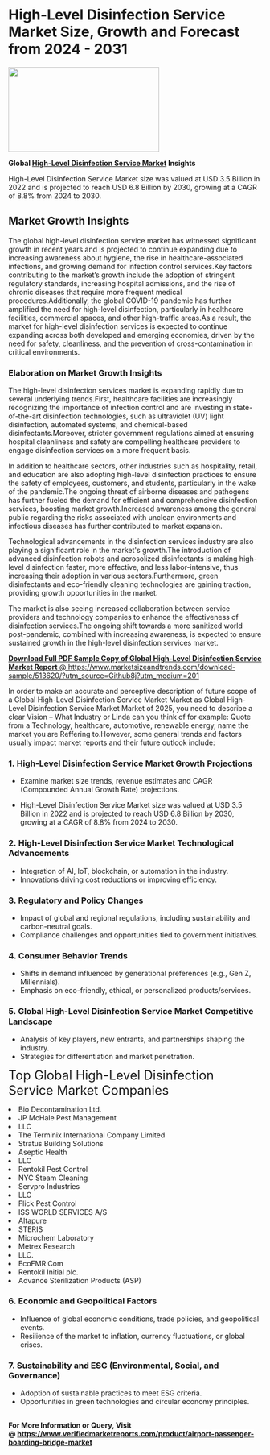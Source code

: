 <H1>High-Level Disinfection Service Market Size, Growth and Forecast from 2024 - 2031</H1><img class="aligncenter size-medium wp-image-584254" src="https://thirdeyenews.in/wp-content/uploads/2024/09/Global-Market-Research-300x168.jpeg" alt="" width="300" height="168" /><p><strong>Global&nbsp;<a href="https://www.marketsizeandtrends.com/download-sample/513620/?utm_source=Github8j?utm_medium=201">High-Level Disinfection Service Market</a> Insights</strong></p><p>High-Level Disinfection Service Market size was valued at USD 3.5 Billion in 2022 and is projected to reach USD 6.8 Billion by 2030, growing at a CAGR of 8.8% from 2024 to 2030.</p><p><h2>Market Growth Insights</h2> <p>The global high-level disinfection service market has witnessed significant growth in recent years and is projected to continue expanding due to increasing awareness about hygiene, the rise in healthcare-associated infections, and growing demand for infection control services.Key factors contributing to the market’s growth include the adoption of stringent regulatory standards, increasing hospital admissions, and the rise of chronic diseases that require more frequent medical procedures.Additionally, the global COVID-19 pandemic has further amplified the need for high-level disinfection, particularly in healthcare facilities, commercial spaces, and other high-traffic areas.As a result, the market for high-level disinfection services is expected to continue expanding across both developed and emerging economies, driven by the need for safety, cleanliness, and the prevention of cross-contamination in critical environments.</p> <p><a href="#"></a></p> <h3>Elaboration on Market Growth Insights</h3> <p>The high-level disinfection services market is expanding rapidly due to several underlying trends.First, healthcare facilities are increasingly recognizing the importance of infection control and are investing in state-of-the-art disinfection technologies, such as ultraviolet (UV) light disinfection, automated systems, and chemical-based disinfectants.Moreover, stricter government regulations aimed at ensuring hospital cleanliness and safety are compelling healthcare providers to engage disinfection services on a more frequent basis.</p> <p>In addition to healthcare sectors, other industries such as hospitality, retail, and education are also adopting high-level disinfection practices to ensure the safety of employees, customers, and students, particularly in the wake of the pandemic.The ongoing threat of airborne diseases and pathogens has further fueled the demand for efficient and comprehensive disinfection services, boosting market growth.Increased awareness among the general public regarding the risks associated with unclean environments and infectious diseases has further contributed to market expansion.</p> <p>Technological advancements in the disinfection services industry are also playing a significant role in the market's growth.The introduction of advanced disinfection robots and aerosolized disinfectants is making high-level disinfection faster, more effective, and less labor-intensive, thus increasing their adoption in various sectors.Furthermore, green disinfectants and eco-friendly cleaning technologies are gaining traction, providing growth opportunities in the market.</p> <p>The market is also seeing increased collaboration between service providers and technology companies to enhance the effectiveness of disinfection services.The ongoing shift towards a more sanitized world post-pandemic, combined with increasing awareness, is expected to ensure sustained growth in the high-level disinfection services market.</p> <p><a href="#"></p><p><span class=""><strong>Download Full PDF Sample Copy of Global High-Level Disinfection Service Market Report</strong> @ <a href="https://www.marketsizeandtrends.com/download-sample/513620/?utm_source=Github8j?utm_medium=201" target="_blank">https://www.marketsizeandtrends.com/download-sample/513620/?utm_source=Github8j?utm_medium=201</a></span></p><p>In order to make an accurate and perceptive description of future scope of a Global&nbsp;High-Level Disinfection Service Market Market as Global&nbsp;High-Level Disinfection Service Market Market of 2025, you need to describe a clear Vision &ndash; What Industry or Linda can you think of for example: Quote from a Technology, healthcare, automotive, renewable energy, name the market you are Reffering to.However, some general trends and factors usually impact market reports and their future outlook include:</p><h3>1.&nbsp;<strong>High-Level Disinfection Service Market Growth Projections</strong></h3><ul><li>Examine market size trends, revenue estimates and CAGR (Compounded Annual Growth Rate) projections.</li><li><p>High-Level Disinfection Service Market size was valued at USD 3.5 Billion in 2022 and is projected to reach USD 6.8 Billion by 2030, growing at a CAGR of 8.8% from 2024 to 2030.</p></li></ul><h3>2.&nbsp;<strong>High-Level Disinfection Service Market Technological Advancements</strong></h3><ul><li>Integration of AI, IoT, blockchain, or automation in the industry.</li><li>Innovations driving cost reductions or improving efficiency.</li></ul><h3>3.&nbsp;<strong>Regulatory and Policy Changes</strong></h3><ul><li>Impact of global and regional regulations, including sustainability and carbon-neutral goals.</li><li>Compliance challenges and opportunities tied to government initiatives.</li></ul><h3>4.&nbsp;<strong>Consumer Behavior Trends</strong></h3><ul><li>Shifts in demand influenced by generational preferences (e.g., Gen Z, Millennials).</li><li>Emphasis on eco-friendly, ethical, or personalized products/services.</li></ul><h3>5.&nbsp;<strong>Global High-Level Disinfection Service Market Competitive Landscape</strong></h3><ul><li>Analysis of key players, new entrants, and partnerships shaping the industry.</li><li>Strategies for differentiation and market penetration.</li></ul><p data-pm-slice="1 1 []"><span style="color: inherit; font-family: inherit; font-size: 25px;">Top Global High-Level Disinfection Service Market Companies</span></p><div class="" data-test-id=""><p><li>Bio Decontamination Ltd.</li><li> JP McHale Pest Management</li><li> LLC</li><li> The Terminix International Company Limited</li><li> Stratus Building Solutions</li><li> Aseptic Health</li><li> LLC</li><li> Rentokil Pest Control</li><li> NYC Steam Cleaning</li><li> Servpro Industries</li><li> LLC</li><li> Flick Pest Control</li><li> ISS WORLD SERVICES A/S</li><li> Altapure</li><li> STERIS</li><li> Microchem Laboratory</li><li> Metrex Research</li><li> LLC.</li><li> EcoFMR.Com</li><li> Rentokil Initial plc.</li><li> Advance Sterilization Products (ASP)</li></p></div><h3>6.&nbsp;<strong>Economic and Geopolitical Factors</strong></h3><ul><li>Influence of global economic conditions, trade policies, and geopolitical events.</li><li>Resilience of the market to inflation, currency fluctuations, or global crises.</li></ul><h3>7.&nbsp;<strong>Sustainability and ESG (Environmental, Social, and Governance)</strong></h3><ul><li>Adoption of sustainable practices to meet ESG criteria.</li><li>Opportunities in green technologies and circular economy principles.</li></ul><h2><strong style="font-size: 14px;">For More Information or Query, Visit @&nbsp;</strong><a style="background-color: #ffffff; font-size: 14px;" href="https://www.marketsizeandtrends.com/report/high-level-disinfection-service-market/" target="_blank">https://www.verifiedmarketreports.com/product/airport-passenger-boarding-bridge-market</a></h2>